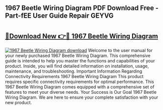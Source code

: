## 1967 Beetle Wiring Diagram PDF Download Free - Part-fEE User Guide Repair GEYVG

# <h2><a href="http://dfhuch.blite.top/?on=1967+Beetle+Wiring+Diagram">🔗Download New 👉🔴 1967 Beetle Wiring Diagram</a></h2>

[![1967 Beetle Wiring Diagram download](https://i.imgur.com/lujVjoI.png)](http://dfhuch.blite.top/?on=1967+Beetle+Wiring+Diagram)
Welcome to the user manual for your newly purchased 1967 Beetle Wiring Diagram. This comprehensive guide is intended to help you master the functions and capabilities of your product. Inside, you will find detailed information on installation, usage, maintenance, and troubleshooting. Important Information Regarding Connectivity Requirements 1967 Beetle Wiring Diagram This product requires specific connectivity requirements for optimal performance. This 1967 Beetle Wiring Diagram comes equipped with a comprehensive set of features to meet your diverse needs. Your Success is Our Goal 1967 Beetle Wiring Diagram. We are here to ensure your complete satisfaction with your new product.
